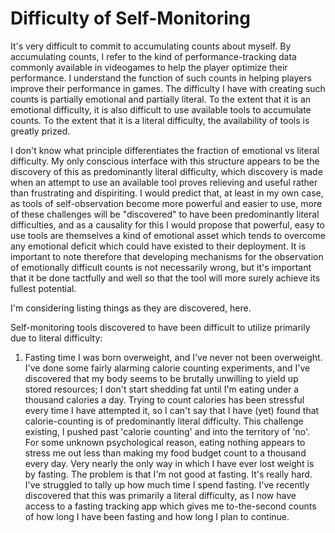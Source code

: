 # Difficulty of Self-Monitoring

It's very difficult to commit to accumulating counts about myself.  By accumulating counts, I refer to the kind of performance-tracking data commonly available in videogames to help the player optimize their performance.  I understand the function of such counts in helping players improve their performance in games.  The difficulty I have with creating such counts is partially emotional and partially literal.  To the extent that it is an emotional difficulty, it is also difficult to use available tools to accumulate counts.  To the extent that it is a literal difficulty, the availability of tools is greatly prized.

I don't know what principle differentiates the fraction of emotional vs literal difficulty.  My only conscious interface with this structure appears to be the discovery of this as predominantly literal difficulty, which discovery is made when an attempt to use an available tool proves relieving and useful rather than frustrating and dispiriting.  I would predict that, at least in my own case, as tools of self-observation become more powerful and easier to use, more of these challenges will be "discovered" to have been predominantly literal difficulties, and as a causality for this I would propose that powerful, easy to use tools are themselves a kind of emotional asset which tends to overcome any emotional deficit which could have existed to their deployment.  It is important to note therefore that developing mechanisms for the observation of emotionally difficult counts is not necessarily wrong, but it's important that it be done tactfully and well so that the tool will more surely achieve its fullest potential.

I'm considering listing things as they are discovered, here.

Self-monitoring tools discovered to have been difficult to utilize primarily due to literal difficulty:
1)  Fasting time
    I was born overweight, and I've never not been overweight.  I've done some fairly alarming calorie counting experiments, and I've discovered that my body seems to be brutally unwilling to yield up stored resources; I don't start shedding fat until I'm eating under a thousand calories a day.  Trying to count calories has been stressful every time I have attempted it, so I can't say that I have (yet) found that calorie-counting is of predominantly literal difficulty.  This challenge existing, I pushed past 'calorie counting' and into the territory of 'no'.  For some unknown psychological reason, eating nothing appears to stress me out less than making my food budget count to a thousand every day.  Very nearly the only way in which I have ever lost weight is by fasting.  The problem is that I'm not good at fasting.  It's really hard.  I've struggled to tally up how much time I spend fasting.  I've recently discovered that this was primarily a literal difficulty, as I now have access to a fasting tracking app which gives me to-the-second counts of how long I have been fasting and how long I plan to continue.